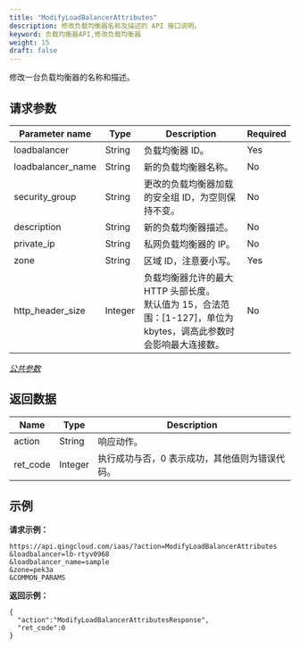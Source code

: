```yaml
---
title: "ModifyLoadBalancerAttributes"
description: 修改负载均衡器名称及描述的 API 接口说明。
keyword: 负载均衡器API,修改负载均衡器
weight: 15
draft: false
---
```


修改一台负载均衡器的名称和描述。

## 请求参数

| Parameter name | Type | Description | Required |
| --- | --- | --- | --- |
| loadbalancer | String | 负载均衡器 ID。 | Yes |
| loadbalancer_name | String | 新的负载均衡器名称。 | No |
| security_group | String | 更改的负载均衡器加载的安全组 ID，为空则保持不变。 | No |
| description | String | 新的负载均衡器描述。 | No |
| private_ip | String | 私网负载均衡器的 IP。 | No |
| zone | String | 区域 ID，注意要小写。 | Yes |
| http_header_size | Integer | 负载均衡器允许的最大 HTTP 头部长度。<br/>默认值为 15，合法范围：[1-127]，单位为kbytes，调高此参数时会影响最大连接数。 | No |

[_公共参数_](../../gei_api/parameters/)

## 返回数据

| Name | Type | Description |
| --- | --- | --- |
| action | String | 响应动作。 |
| ret_code | Integer | 执行成功与否，0 表示成功，其他值则为错误代码。 |

## 示例

**请求示例：**

```
https://api.qingcloud.com/iaas/?action=ModifyLoadBalancerAttributes
&loadbalancer=lb-rtyv0968
&loadbalancer_name=sample
&zone=pek3a
&COMMON_PARAMS
```

**返回示例：**

```
{
  "action":"ModifyLoadBalancerAttributesResponse",
  "ret_code":0
}
```
